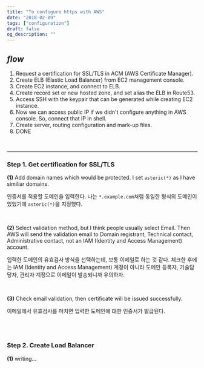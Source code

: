 ```yaml
---
title: "To configure https with AWS"
date: "2018-02-09"
tags: ["configuration"]
draft: false
og_description: ""
---
```


## _flow_

1. Request a certification for SSL/TLS in ACM (AWS Certificate Manager).
2. Create ELB (Elastic Load Balancer) from EC2 management console.
3. Create EC2 instance, and connect to ELB.
4. Create record set or new hosted zone, and set alias the ELB in Route53.
5. Access SSH with the keypair that can be generated while creating EC2 instance.
6. Now we can access public IP if we didn't configure anything in AWS console. So, connect that IP in shell.
7. Create server, routing configuration and mark-up files.
8. DONE

<br /><hr>

### Step 1. Get certification for SSL/TLS

**(1)** Add domain names which would be protected. I set `asteric(*)` as I have similiar domains.

인증서를 적용할 도메인을 입력한다. 나는 `*.example.com`처럼 동일한 형식의 도메인이 있었기에 `asteric(*)`을 지정했다.

<br />

**(2)** Select validation method, but I think people usually select Email. Then AWS will send the validation email to Domain registrant, Technical contact, Administrative contact, not an IAM (Identity and Access Management) account.

입력한 도메인의 유효검사 방식을 선택하는데, 보통 이메일로 하는 것 같다. 체크한 후에는 IAM (Identity and Access Management) 계정이 아니라 도메인 등록자, 기술담당자, 관리자 계정으로 이메일이 발송되니까 유의하자.

<br />

**(3)** Check email validation, then certificate will be issued successfully.

이메일에서 유효검사를 마치면 입력한 도메인에 대한 인증서가 발급된다.

<br /><br />

### Step 2. Create Load Balancer

**(1)** writing...
